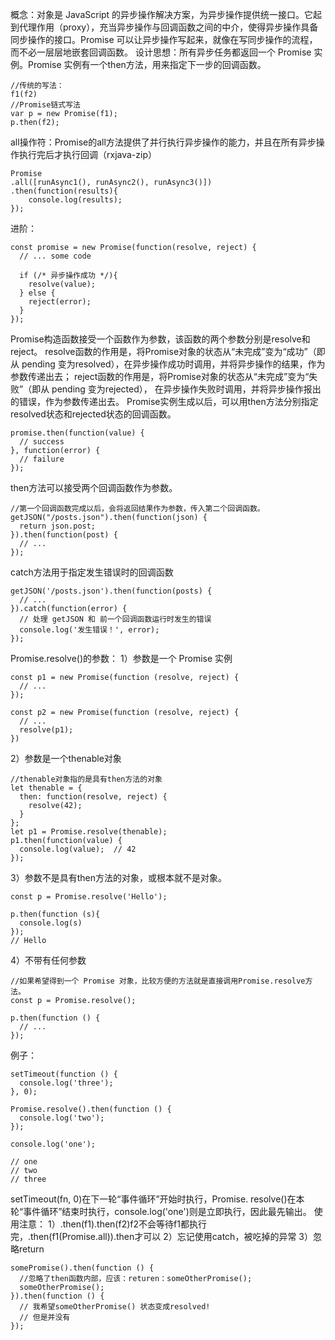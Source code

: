 概念：对象是 JavaScript 的异步操作解决方案，为异步操作提供统一接口。它起到代理作用（proxy），充当异步操作与回调函数之间的中介，使得异步操作具备同步操作的接口。Promise 可以让异步操作写起来，就像在写同步操作的流程，而不必一层层地嵌套回调函数。
设计思想：所有异步任务都返回一个 Promise 实例。Promise 实例有一个then方法，用来指定下一步的回调函数。
```
//传统的写法：
f1(f2)
//Promise链式写法
var p = new Promise(f1);
p.then(f2);
```
all操作符：Promise的all方法提供了并行执行异步操作的能力，并且在所有异步操作执行完后才执行回调（rxjava-zip）
```
Promise
.all([runAsync1(), runAsync2(), runAsync3()])
.then(function(results){
    console.log(results);
});
```
进阶：
```
const promise = new Promise(function(resolve, reject) {
  // ... some code

  if (/* 异步操作成功 */){
    resolve(value);
  } else {
    reject(error);
  }
});
```
Promise构造函数接受一个函数作为参数，该函数的两个参数分别是resolve和reject。
resolve函数的作用是，将Promise对象的状态从“未完成”变为“成功”（即从 pending 变为resolved），在异步操作成功时调用，并将异步操作的结果，作为参数传递出去；
reject函数的作用是，将Promise对象的状态从“未完成”变为“失败”（即从 pending 变为rejected）， 在异步操作失败时调用，并将异步操作报出的错误，作为参数传递出去。
Promise实例生成以后，可以用then方法分别指定resolved状态和rejected状态的回调函数。
```
promise.then(function(value) {
  // success
}, function(error) {
  // failure
});
```
then方法可以接受两个回调函数作为参数。
```
//第一个回调函数完成以后，会将返回结果作为参数，传入第二个回调函数。
getJSON("/posts.json").then(function(json) {
  return json.post;
}).then(function(post) {
  // ...
});
```
catch方法用于指定发生错误时的回调函数
```
getJSON('/posts.json').then(function(posts) {
  // ...
}).catch(function(error) {
  // 处理 getJSON 和 前一个回调函数运行时发生的错误
  console.log('发生错误！', error);
});
```
Promise.resolve()的参数：
1）参数是一个 Promise 实例
```
const p1 = new Promise(function (resolve, reject) {
  // ...
});

const p2 = new Promise(function (resolve, reject) {
  // ...
  resolve(p1);
})
```
2）参数是一个thenable对象
```
//thenable对象指的是具有then方法的对象
let thenable = {
  then: function(resolve, reject) {
    resolve(42);
  }
};
let p1 = Promise.resolve(thenable);
p1.then(function(value) {
  console.log(value);  // 42
});
```
3）参数不是具有then方法的对象，或根本就不是对象。
```
const p = Promise.resolve('Hello');

p.then(function (s){
  console.log(s)
});
// Hello
```
4）不带有任何参数
```
//如果希望得到一个 Promise 对象，比较方便的方法就是直接调用Promise.resolve方法。
const p = Promise.resolve();

p.then(function () {
  // ...
});
```
例子：
```
setTimeout(function () {
  console.log('three');
}, 0);

Promise.resolve().then(function () {
  console.log('two');
});

console.log('one');

// one
// two
// three
```
setTimeout(fn, 0)在下一轮“事件循环”开始时执行，Promise. resolve()在本轮“事件循环”结束时执行，console.log('one')则是立即执行，因此最先输出。
使用注意：
1）.then(f1).then(f2)f2不会等待f1都执行完，.then(f1(Promise.all)).then才可以
2）忘记使用catch，被吃掉的异常
3）忽略return
```
somePromise().then(function () {
  //忽略了then函数内部，应该：returen：someOtherPromise();
  someOtherPromise();
}).then(function () {
  // 我希望someOtherPromise() 状态变成resolved!
  // 但是并没有
});
```
